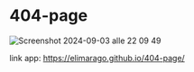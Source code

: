 # 404-page

![Screenshot 2024-09-03 alle 22 09 49](https://github.com/user-attachments/assets/c3743773-10ae-4110-98f6-c916a69a10bb)


link app: https://elimarago.github.io/404-page/

